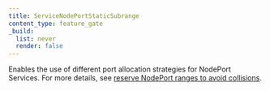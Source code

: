 ```yaml
---
title: ServiceNodePortStaticSubrange
content_type: feature_gate
_build:
  list: never
  render: false
---
```

Enables the use of different port allocation
strategies for NodePort Services. For more details, see
[reserve NodePort ranges to avoid collisions](/docs/concepts/services-networking/service/#avoid-nodeport-collisions).
